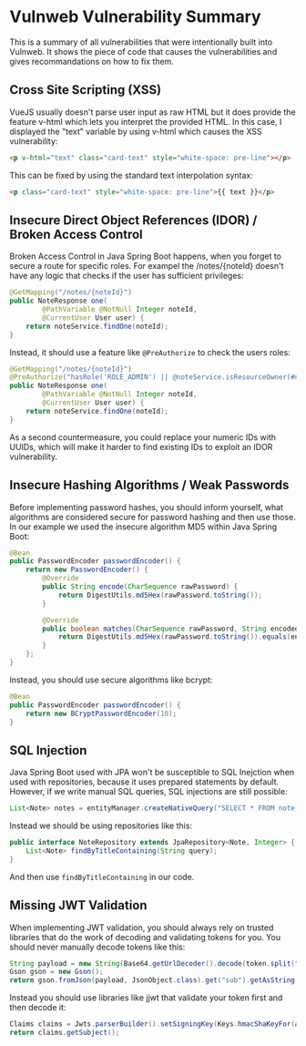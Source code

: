 # Vulnweb Vulnerability Summary

This is a summary of all vulnerabilities that were intentionally built into Vulnweb. It shows the piece of code that causes the vulnerabilities and gives recommandations on how to fix them.

## Cross Site Scripting (XSS)

VueJS usually doesn't parse user input as raw HTML but it does provide the feature v-html which lets you interpret the provided HTML. In this case, I displayed the "text" variable by using v-html which causes the XSS vulnerability:

```html
<p v-html="text" class="card-text" style="white-space: pre-line"></p>
```

This can be fixed by using the standard text interpolation syntax:

```html
<p class="card-text" style="white-space: pre-line">{{ text }}</p>
```

## Insecure Direct Object References (IDOR) / Broken Access Control

Broken Access Control in Java Spring Boot happens, when you forget to secure a route for specific roles. For exampel the /notes/{noteId} doesn't have any logic that checks if the user has sufficient privileges:

```Java
@GetMapping("/notes/{noteId}")
public NoteResponse one(
        @PathVariable @NotNull Integer noteId,
        @CurrentUser User user) {
    return noteService.findOne(noteId);
}
```

Instead, it should use a feature like `@PreAuthorize` to check the users roles:

```Java
@GetMapping("/notes/{noteId}")
@PreAuthorize("hasRole('ROLE_ADMIN') || @noteService.isResourceOwner(#noteId, #user)")
public NoteResponse one(
        @PathVariable @NotNull Integer noteId,
        @CurrentUser User user) {
    return noteService.findOne(noteId);
}
```

As a second countermeasure, you could replace your numeric IDs with UUIDs, which will make it harder to find existing IDs to exploit an IDOR vulnerability.

## Insecure Hashing Algorithms / Weak Passwords

Before implementing password hashes, you should inform yourself, what algorithms are considered secure for password hashing and then use those. In our example we used the insecure algorithm MD5 within Java Spring Boot:

```Java
@Bean
public PasswordEncoder passwordEncoder() {
    return new PasswordEncoder() {
        @Override
        public String encode(CharSequence rawPassword) {
            return DigestUtils.md5Hex(rawPassword.toString());
        }

        @Override
        public boolean matches(CharSequence rawPassword, String encodedPassword) {
            return DigestUtils.md5Hex(rawPassword.toString()).equals(encodedPassword);
        }
    };
}
```

Instead, you should use secure algorithms like bcrypt:

```Java
@Bean
public PasswordEncoder passwordEncoder() {
    return new BCryptPasswordEncoder(10);
}
```

## SQL Injection

Java Spring Boot used with JPA won't be susceptible to SQL Inejction when used with repositories, because it uses prepared statements by default. However, if we write manual SQL queries, SQL injections are still possible:

```Java
List<Note> notes = entityManager.createNativeQuery("SELECT * FROM note WHERE user_id = " + user.getId() + " AND title LIKE '%" + query + "%';", Note.class).getResultList();
```

Instead we should be using repositories like this:

```Java
public interface NoteRepository extends JpaRepository<Note, Integer> {
    List<Note> findByTitleContaining(String query);
}
```

And then use `findByTitleContaining` in our code.

## Missing JWT Validation

When implementing JWT validation, you should always rely on trusted libraries that do the work of decoding and validating tokens for you. You should never manually decode tokens like this:

```Java
String payload = new String(Base64.getUrlDecoder().decode(token.split("\\.")[1]));
Gson gson = new Gson();
return gson.fromJson(payload, JsonObject.class).get("sub").getAsString();
```

Instead you should use libraries like jjwt that validate your token first and then decode it:

```Java
Claims claims = Jwts.parserBuilder().setSigningKey(Keys.hmacShaKeyFor(appConfig.getJwt().getSecretKey().getBytes())).build().parseClaimsJws(token).getBody();
return claims.getSubject();
```